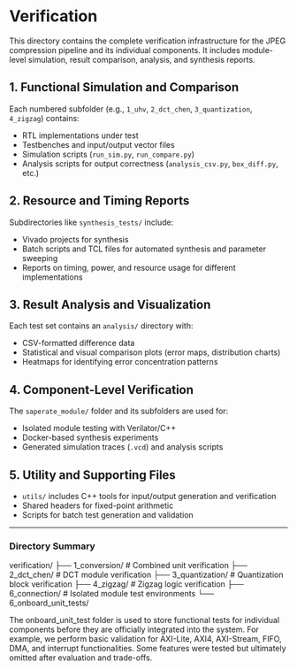 # Verification

This directory contains the complete verification infrastructure for the JPEG compression pipeline and its individual components. It includes module-level simulation, result comparison, analysis, and synthesis reports.

## 1. Functional Simulation and Comparison

Each numbered subfolder (e.g., `1_uhv`, `2_dct_chen`, `3_quantization`, `4_zigzag`) contains:

- RTL implementations under test
- Testbenches and input/output vector files
- Simulation scripts (`run_sim.py`, `run_compare.py`)
- Analysis scripts for output correctness (`analysis_csv.py`, `box_diff.py`, etc.)

## 2. Resource and Timing Reports

Subdirectories like `synthesis_tests/` include:

- Vivado projects for synthesis
- Batch scripts and TCL files for automated synthesis and parameter sweeping
- Reports on timing, power, and resource usage for different implementations

## 3. Result Analysis and Visualization

Each test set contains an `analysis/` directory with:

- CSV-formatted difference data
- Statistical and visual comparison plots (error maps, distribution charts)
- Heatmaps for identifying error concentration patterns

## 4. Component-Level Verification

The `saperate_module/` folder and its subfolders are used for:

- Isolated module testing with Verilator/C++
- Docker-based synthesis experiments
- Generated simulation traces (`.vcd`) and analysis scripts

## 5. Utility and Supporting Files

- `utils/` includes C++ tools for input/output generation and verification
- Shared headers for fixed-point arithmetic
- Scripts for batch test generation and validation

---

### Directory Summary

verification/
├── 1_conversion/           # Combined unit verification
├── 2_dct_chen/             # DCT module verification
├── 3_quantization/         # Quantization block verification
├── 4_zigzag/               # Zigzag logic verification
├── 6_connection/           # Isolated module test environments
└── 6_onboard_unit_tests/ 

The onboard_unit_test folder is used to store functional tests for individual components before they are officially integrated into the system. For example, we perform basic validation for AXI-Lite, AXI4, AXI-Stream, FIFO, DMA, and interrupt functionalities. Some features were tested but ultimately omitted after evaluation and trade-offs.
